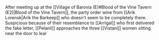 After meeting up at the [[Village of Barovia (E)#Blood of the Vine Tavern (E2)|Blood of the Vine Tavern]], the party order wine from [[Arik Lorensk|Arik the Barkeep]] who doesn't seem to be completely there. Suspicious because of their resemblance to [[Arrigal]] who first delivered the fake letter, [[Pelanil]] approaches the three [[Vistani]] women sitting near the door to lear